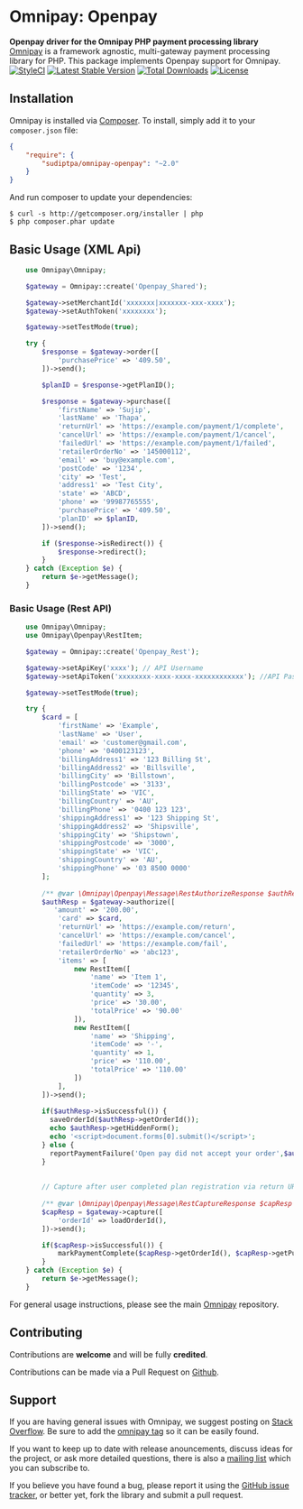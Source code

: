 
# Omnipay: Openpay

**Openpay driver for the Omnipay PHP payment processing library**
[Omnipay](https://github.com/thephpleague/omnipay) is a framework agnostic, multi-gateway payment
processing library for PHP. This package implements Openpay support for Omnipay.
[![StyleCI](https://github.styleci.io/repos/173117409/shield?branch=master&style=flat)](https://github.styleci.io/repos/173117409)
[![Latest Stable Version](https://poser.pugx.org/sudiptpa/omnipay-openpay/v/stable)](https://packagist.org/packages/sudiptpa/omnipay-openpay)
[![Total Downloads](https://poser.pugx.org/sudiptpa/omnipay-openpay/downloads)](https://packagist.org/packages/sudiptpa/omnipay-openpay)
[![License](https://poser.pugx.org/sudiptpa/omnipay-openpay/license)](https://packagist.org/packages/sudiptpa/omnipay-openpay)

## Installation
Omnipay is installed via [Composer](http://getcomposer.org/). To install, simply add it
to your `composer.json` file:
```json
{
    "require": {
        "sudiptpa/omnipay-openpay": "~2.0"
    }
}
```

And run composer to update your dependencies:

    $ curl -s http://getcomposer.org/installer | php
    $ php composer.phar update

## Basic Usage (XML Api)

```php
    use Omnipay\Omnipay;

    $gateway = Omnipay::create('Openpay_Shared');

    $gateway->setMerchantId('xxxxxxx|xxxxxxx-xxx-xxxx');
    $gateway->setAuthToken('xxxxxxxx');

    $gateway->setTestMode(true);

    try {
        $response = $gateway->order([
            'purchasePrice' => '409.50',
        ])->send();

        $planID = $response->getPlanID();

        $response = $gateway->purchase([
            'firstName' => 'Sujip',
            'lastName' => 'Thapa',
            'returnUrl' => 'https://example.com/payment/1/complete',
            'cancelUrl' => 'https://example.com/payment/1/cancel',
            'failedUrl' => 'https://example.com/payment/1/failed',
            'retailerOrderNo' => '145000112',
            'email' => 'buy@example.com',
            'postCode' => '1234',
            'city' => 'Test',
            'address1' => 'Test City',
            'state' => 'ABCD',
            'phone' => '99987765555',
            'purchasePrice' => '409.50',
            'planID' => $planID,
        ])->send();

        if ($response->isRedirect()) {
            $response->redirect();
        }
    } catch (Exception $e) {
        return $e->getMessage();
    }
```

### Basic Usage (Rest API)

```php
    use Omnipay\Omnipay;
    use Omnipay\Openpay\RestItem;

    $gateway = Omnipay::create('Openpay_Rest');

    $gateway->setApiKey('xxxx'); // API Username
    $gateway->setApiToken('xxxxxxxx-xxxx-xxxx-xxxxxxxxxxxx'); //API Password

    $gateway->setTestMode(true);

    try {
        $card = [ 
            'firstName' => 'Example',
            'lastName' => 'User',
            'email' => 'customer@gmail.com',
            'phone' => '0400123123',
            'billingAddress1' => '123 Billing St',
            'billingAddress2' => 'Billsville',
            'billingCity' => 'Billstown',
            'billingPostcode' => '3133',
            'billingState' => 'VIC',
            'billingCountry' => 'AU',
            'billingPhone' => '0400 123 123',
            'shippingAddress1' => '123 Shipping St',
            'shippingAddress2' => 'Shipsville',
            'shippingCity' => 'Shipstown',
            'shippingPostcode' => '3000',
            'shippingState' => 'VIC',
            'shippingCountry' => 'AU',
            'shippingPhone' => '03 8500 0000'
        ];
  
        /** @var \Omnipay\Openpay\Message\RestAuthorizeResponse $authResp */
        $authResp = $gateway->authorize([
           'amount' => '200.00',
            'card' => $card,
            'returnUrl' => 'https://example.com/return',
            'cancelUrl' => 'https://example.com/cancel',
            'failedUrl' => 'https://example.com/fail',
            'retailerOrderNo' => 'abc123',
            'items' => [
                new RestItem([
                    'name' => 'Item 1',
                    'itemCode' => '12345',
                    'quantity' => 3,
                    'price' => '30.00',
                    'totalPrice' => '90.00'
                ]),
                new RestItem([
                    'name' => 'Shipping',
                    'itemCode' => '-',
                    'quantity' => 1,
                    'price' => '110.00',
                    'totalPrice' => '110.00'
                ])
            ],
        ])->send();
        
        if($authResp->isSuccessful()) {
          saveOrderId($authResp->getOrderId());
          echo $authResp->getHiddenForm();
          echo '<script>document.forms[0].submit()</script>';
        } else {
          reportPaymentFailure('Open pay did not accept your order',$authResp->getData());
        }
        
        
        // Capture after user completed plan registration via return URL
        
        /** @var \Omnipay\Openpay\Message\RestCaptureResponse $capResp */
        $capResp = $gateway->capture([
            'orderId' => loadOrderId(),
        ])->send();

        if($capResp->isSuccessful()) {
            markPaymentComplete($capResp->getOrderId(), $capResp->getPurchasePrice());
        }
    } catch (Exception $e) {
        return $e->getMessage();
    }

```

For general usage instructions, please see the main [Omnipay](https://github.com/thephpleague/omnipay)
repository.

## Contributing

Contributions are **welcome** and will be fully **credited**.

Contributions can be made via a Pull Request on [Github](https://github.com/sudiptpa/openpay).

## Support

If you are having general issues with Omnipay, we suggest posting on
[Stack Overflow](http://stackoverflow.com/). Be sure to add the
[omnipay tag](http://stackoverflow.com/questions/tagged/omnipay) so it can be easily found.

If you want to keep up to date with release anouncements, discuss ideas for the project,
or ask more detailed questions, there is also a [mailing list](https://groups.google.com/forum/#!forum/omnipay) which
you can subscribe to.

If you believe you have found a bug, please report it using the [GitHub issue tracker](https://github.com/sudiptpa/openpay/issues),
or better yet, fork the library and submit a pull request.
